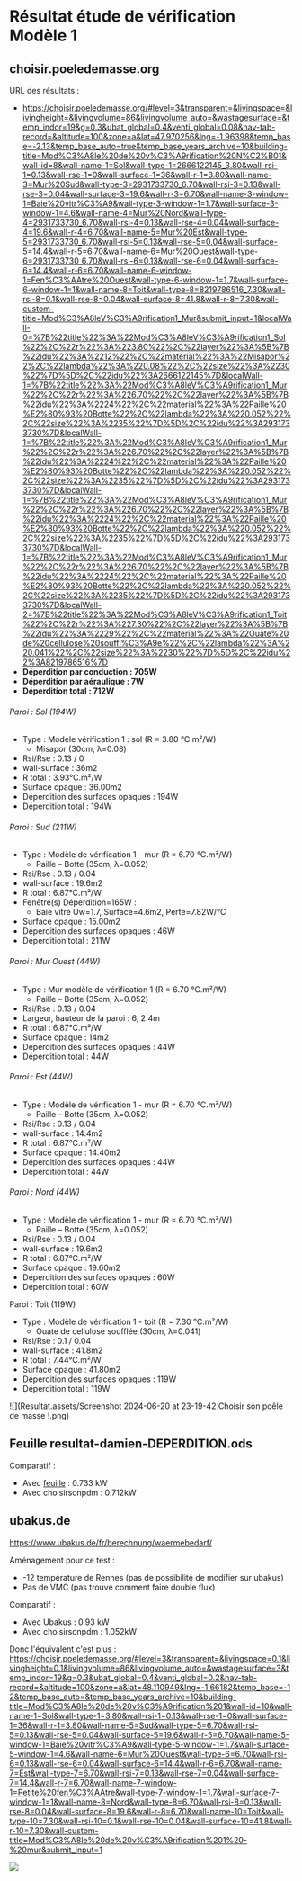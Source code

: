 # Résultat étude de vérification Modèle 1

## choisir.poeledemasse.org

URL des résultats : 

* https://choisir.poeledemasse.org/#level=3&transparent=&livingspace=&livingheight=&livingvolume=86&livingvolume_auto=&wastagesurface=&temp_indor=19&g=0.3&ubat_global=0.4&venti_global=0.08&nav-tab-record=&altitude=100&zone=a&lat=47.970256&lng=-1.96398&temp_base=-2.13&temp_base_auto=true&temp_base_years_archive=10&building-title=Mod%C3%A8le%20de%20v%C3%A9rification%20N%C2%B01&wall-id=8&wall-name-1=Sol&wall-type-1=2666122145_3.80&wall-rsi-1=0.13&wall-rse-1=0&wall-surface-1=36&wall-r-1=3.80&wall-name-3=Mur%20Sud&wall-type-3=2931733730_6.70&wall-rsi-3=0.13&wall-rse-3=0.04&wall-surface-3=19.6&wall-r-3=6.70&wall-name-3-window-1=Baie%20vitr%C3%A9&wall-type-3-window-1=1.7&wall-surface-3-window-1=4.6&wall-name-4=Mur%20Nord&wall-type-4=2931733730_6.70&wall-rsi-4=0.13&wall-rse-4=0.04&wall-surface-4=19.6&wall-r-4=6.70&wall-name-5=Mur%20Est&wall-type-5=2931733730_6.70&wall-rsi-5=0.13&wall-rse-5=0.04&wall-surface-5=14.4&wall-r-5=6.70&wall-name-6=Mur%20Ouest&wall-type-6=2931733730_6.70&wall-rsi-6=0.13&wall-rse-6=0.04&wall-surface-6=14.4&wall-r-6=6.70&wall-name-6-window-1=Fen%C3%AAtre%20Ouest&wall-type-6-window-1=1.7&wall-surface-6-window-1=1&wall-name-8=Toit&wall-type-8=8219786516_7.30&wall-rsi-8=0.1&wall-rse-8=0.04&wall-surface-8=41.8&wall-r-8=7.30&wall-custom-title=Mod%C3%A8leV%C3%A9rification1_Mur&submit_input=1&localWall-0=%7B%22title%22%3A%22Mod%C3%A8leV%C3%A9rification1_Sol%22%2C%22r%22%3A%223.80%22%2C%22layer%22%3A%5B%7B%22idu%22%3A%2212%22%2C%22material%22%3A%22Misapor%22%2C%22lambda%22%3A%220.08%22%2C%22size%22%3A%2230%22%7D%5D%2C%22idu%22%3A2666122145%7D&localWall-1=%7B%22title%22%3A%22Mod%C3%A8leV%C3%A9rification1_Mur%22%2C%22r%22%3A%226.70%22%2C%22layer%22%3A%5B%7B%22idu%22%3A%2224%22%2C%22material%22%3A%22Paille%20%E2%80%93%20Botte%22%2C%22lambda%22%3A%220.052%22%2C%22size%22%3A%2235%22%7D%5D%2C%22idu%22%3A2931733730%7D&localWall-1=%7B%22title%22%3A%22Mod%C3%A8leV%C3%A9rification1_Mur%22%2C%22r%22%3A%226.70%22%2C%22layer%22%3A%5B%7B%22idu%22%3A%2224%22%2C%22material%22%3A%22Paille%20%E2%80%93%20Botte%22%2C%22lambda%22%3A%220.052%22%2C%22size%22%3A%2235%22%7D%5D%2C%22idu%22%3A2931733730%7D&localWall-1=%7B%22title%22%3A%22Mod%C3%A8leV%C3%A9rification1_Mur%22%2C%22r%22%3A%226.70%22%2C%22layer%22%3A%5B%7B%22idu%22%3A%2224%22%2C%22material%22%3A%22Paille%20%E2%80%93%20Botte%22%2C%22lambda%22%3A%220.052%22%2C%22size%22%3A%2235%22%7D%5D%2C%22idu%22%3A2931733730%7D&localWall-1=%7B%22title%22%3A%22Mod%C3%A8leV%C3%A9rification1_Mur%22%2C%22r%22%3A%226.70%22%2C%22layer%22%3A%5B%7B%22idu%22%3A%2224%22%2C%22material%22%3A%22Paille%20%E2%80%93%20Botte%22%2C%22lambda%22%3A%220.052%22%2C%22size%22%3A%2235%22%7D%5D%2C%22idu%22%3A2931733730%7D&localWall-2=%7B%22title%22%3A%22Mod%C3%A8leV%C3%A9rification1_Toit%22%2C%22r%22%3A%227.30%22%2C%22layer%22%3A%5B%7B%22idu%22%3A%2229%22%2C%22material%22%3A%22Ouate%20de%20cellulose%20souffl%C3%A9e%22%2C%22lambda%22%3A%220.041%22%2C%22size%22%3A%2230%22%7D%5D%2C%22idu%22%3A8219786516%7D
* **Déperdition par conduction : 705W**
* **Déperdition par aéraulique : 7W**
* **Déperdition total : **712W****

###### Paroi : Sol (194W)

- Type : Modele vérification 1 : sol (R = 3.80 °C.m²/W)
  - Misapor (30cm, λ=0.08)
- Rsi/Rse : 0.13 /  0
- wall-surface : 36m2
- R total : 3.93°C.m²/W
- Surface opaque : 36.00m2
- Déperdition des surfaces opaques : 194W
- Déperdition total : 194W

###### Paroi : Sud (211W)

- Type  : Modèle de vérification 1 - mur (R = 6.70 °C.m²/W)
  - Paille – Botte (35cm, λ=0.052)
- Rsi/Rse : 0.13 /  0.04
- wall-surface : 19.6m2
- R total : 6.87°C.m²/W
- Fenêtre(s) Déperdition=165W : 
  - Baie vitré  Uw=1.7, Surface=4.6m2, Perte=7.82W/°C
- Surface opaque : 15.00m2
- Déperdition des surfaces opaques : 46W
- Déperdition total : 211W

###### Paroi : Mur Ouest (44W)

- Type  : Mur modèle de vérification 1 (R = 6.70 °C.m²/W)
  - Paille – Botte (35cm, λ=0.052)
- Rsi/Rse : 0.13 /  0.04
- Largeur, hauteur de la paroi : 6, 2.4m
- R total : 6.87°C.m²/W
- Surface opaque : 14m2
- Déperdition des surfaces opaques : 44W
- Déperdition total : 44W

###### Paroi : Est (44W)

- Type  : Modèle de vérification 1 - mur (R = 6.70 °C.m²/W)
  - Paille – Botte (35cm, λ=0.052)
- Rsi/Rse : 0.13 /  0.04
- wall-surface : 14.4m2
- R total : 6.87°C.m²/W
- Surface opaque : 14.40m2
- Déperdition des surfaces opaques : 44W
- Déperdition total : 44W

###### Paroi : Nord (44W)

- Type  : Modèle de vérification 1 - mur (R = 6.70 °C.m²/W)
  - Paille – Botte (35cm, λ=0.052)
- Rsi/Rse : 0.13 /  0.04
- wall-surface : 19.6m2
- R total : 6.87°C.m²/W
- Surface opaque : 19.60m2
- Déperdition des surfaces opaques : 60W
- Déperdition total : 60W

Paroi : Toit (119W)

- Type  : Modèle de vérification 1 - toit (R = 7.30 °C.m²/W)
  - Ouate de cellulose soufflée (30cm, λ=0.041)
- Rsi/Rse : 0.1 /  0.04
- wall-surface : 41.8m2
- R total : 7.44°C.m²/W
- Surface opaque : 41.80m2
- Déperdition des surfaces opaques : 119W
- Déperdition total : 119W

![](Resultat.assets/Screenshot 2024-06-20 at 23-19-42 Choisir son poêle de masse !.png)

## Feuille resultat-damien-DEPERDITION.ods

Comparatif : 

* Avec [feuille](resultat-damien-DEPERDITION.ods) : 0.733 kW
* Avec choisirsonpdm : 0.712kW

## ubakus.de

https://www.ubakus.de/fr/berechnung/waermebedarf/

Aménagement pour ce test :

* -12 température de Rennes (pas de possibilité de modifier sur ubakus)
* Pas de VMC (pas trouvé comment faire double flux)

Comparatif : 

* Avec Ubakus : 0.93 kW
* Avec choisirsonpdm : 1.052kW 

Donc l'équivalent c'est plus : https://choisir.poeledemasse.org/#level=3&transparent=&livingspace=0.1&livingheight=0.1&livingvolume=86&livingvolume_auto=&wastagesurface=3&temp_indor=19&g=0.3&ubat_global=0.4&venti_global=0.2&nav-tab-record=&altitude=100&zone=a&lat=48.110949&lng=-1.66182&temp_base=-12&temp_base_auto=&temp_base_years_archive=10&building-title=Mod%C3%A8le%20de%20v%C3%A9rification%201&wall-id=10&wall-name-1=Sol&wall-type-1=3.80&wall-rsi-1=0.13&wall-rse-1=0&wall-surface-1=36&wall-r-1=3.80&wall-name-5=Sud&wall-type-5=6.70&wall-rsi-5=0.13&wall-rse-5=0.04&wall-surface-5=19.6&wall-r-5=6.70&wall-name-5-window-1=Baie%20vitr%C3%A9&wall-type-5-window-1=1.7&wall-surface-5-window-1=4.6&wall-name-6=Mur%20Ouest&wall-type-6=6.70&wall-rsi-6=0.13&wall-rse-6=0.04&wall-surface-6=14.4&wall-r-6=6.70&wall-name-7=Est&wall-type-7=6.70&wall-rsi-7=0.13&wall-rse-7=0.04&wall-surface-7=14.4&wall-r-7=6.70&wall-name-7-window-1=Petite%20fen%C3%AAtre&wall-type-7-window-1=1.7&wall-surface-7-window-1=1&wall-name-8=Nord&wall-type-8=6.70&wall-rsi-8=0.13&wall-rse-8=0.04&wall-surface-8=19.6&wall-r-8=6.70&wall-name-10=Toit&wall-type-10=7.30&wall-rsi-10=0.1&wall-rse-10=0.04&wall-surface-10=41.8&wall-r-10=7.30&wall-custom-title=Mod%C3%A8le%20de%20v%C3%A9rification%201%20-%20mur&submit_input=1

![](Resultat.assets/ubakus-1bis.png)